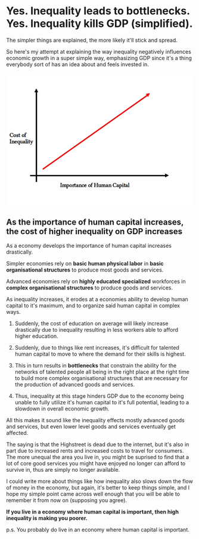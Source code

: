 # Yes. Inequality leads to bottlenecks. Yes. Inequality kills GDP (simplified).

The simpler things are explained, the more likely it'll stick and spread.

So here's my attempt at explaining the way inequality negatively influences economic growth in a super simple way, emphasizing GDP since it's a thing everybody sort of has an idea about and feels invested in.

![](../images/inequality.jpeg)

## As the importance of human capital increases, the cost of higher inequality on GDP increases

As a economy develops the importance of human capital increases drastically.

Simpler economies rely on **basic human physical labor** in **basic organisational structures** to produce most goods and services.

Advanced economies rely on **highly educated specialized** workforces in **complex organisational structures** to produce goods and services.

As inequality increases, it erodes at a economies ability to develop human capital to it's maximum, and to organize said human capital in complex ways.

1) Suddenly, the cost of education on average will likely increase drastically due to inequality resulting in less workers able to afford higher education.

2) Suddenly, due to things like rent increases, it's difficult for talented human capital to move to where the demand for their skills is highest.

3) This in turn results in **bottlenecks** that constrain the ability for the networks of talented people all being in the right place at the right time to build more complex organisational structures that are necessary for the production of advanced goods and services.

4) Thus, inequality at this stage hinders GDP due to the economy being unable to fully utilize it's human capital to it's full potential, leading to a slowdown in overall economic growth.

All this makes it sound like the inequality effects mostly advanced goods and services, but even lower level goods and services eventually get affected.

The saying is that the Highstreet is dead due to the internet, but it's also in part due to increased rents and increased costs to travel for consumers. The more unequal the area you live in, you might be suprised to find that a lot of core good services you might have enjoyed no longer can afford to survive in, thus are simply no longer available.

I could write more about things like how inequality also slows down the flow of money in the economy, but again, it's better to keep things simple, and I hope my simple point came across well enough that you will be able to remember it from now on (supposing you agree).

**If you live in a economy where human capital is important, then high inequality is making you poorer.**

p.s. You probably do live in an economy where human capital is important.